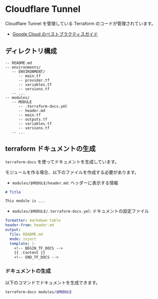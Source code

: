 # Cloudflare Tunnel

Cloudflare Tunnel を管理している Terraform のコードが管理されています。

* [Google Cloud のベストプラクティスガイド](https://cloud.google.com/docs/terraform/best-practices-for-terraform)

## ディレクトリ構成

```plain
-- README.md
-- environments/
   -- ENVIRONMENT/
      -- main.tf
      -- provider.tf
      -- variables.tf
      -- versions.tf
   -- ...
-- modules/
   -- MODULE
      -- .terraform-docs.yml
      -- header.md
      -- main.tf
      -- outputs.tf
      -- variables.tf
      -- versions.tf
   -- ...
```

## terraform ドキュメントの生成

`terraform-docs` を使ってドキュメントを生成しています。

モジュールを作る場合、以下のファイルを作成する必要があります。

- `modules/$MODULE/header.md`: ヘッダーに表示する情報

```markdown
# Title

This module is ...
```

- `modules/$MODULE/.terraform-docs.yml`: ドキュメントの設定ファイル

```yaml
formatter: markdown table
header-from: header.md
output:
  file: README.md
  mode: inject
  template: |-
    <!-- BEGIN_TF_DOCS -->
    {{ .Content }}
    <!-- END_TF_DOCS -->
```

### ドキュメントの生成

以下のコマンドでドキュメントを生成できます。

```bash
terraform-docs modules/$MODULE
```
